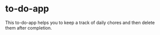 # to-do-app
This to-do-app helps you to keep a track of daily chores and then delete them after completion.
